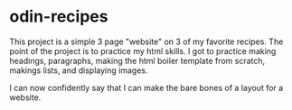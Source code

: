 # odin-recipes

This project is a simple 3 page "website" on 3 of my favorite recipes. The point of the project is to practice my html skills. I got to practice making headings, paragraphs, making the html boiler template from scratch, makings lists, and displaying images.

I can now confidently say that I can make the bare bones of a layout for a website.